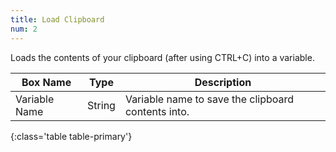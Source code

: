 ```yaml
---
title: Load Clipboard
num: 2
---
```


Loads the contents of your clipboard (after using CTRL+C) into a variable.

| Box Name | Type | Description | 
|-------|--------|--------
|Variable Name|	String	|Variable name to save the clipboard contents into.
{:class='table table-primary'}









